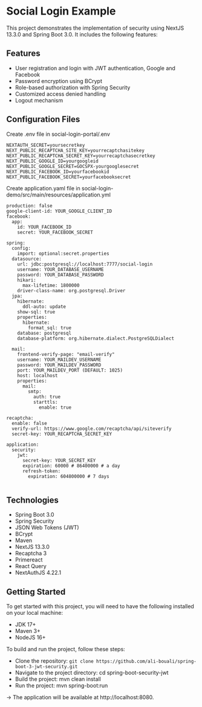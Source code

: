 # Social Login Example
This project demonstrates the implementation of security using NextJS 13.3.0 and Spring Boot 3.0. It includes the following features:

## Features
* User registration and login with JWT authentication, Google and Facebook
* Password encryption using BCrypt
* Role-based authorization with Spring Security
* Customized access denied handling
* Logout mechanism


## Configuration Files
Create .env file in social-login-portal/.env

```
NEXTAUTH_SECRET=yoursecretkey
NEXT_PUBLIC_RECAPTCHA_SITE_KEY=yourrecaptchasitekey
NEXT_PUBLIC_RECAPTCHA_SECRET_KEY=yourrecaptchasecretkey
NEXT_PUBLIC_GOOGLE_ID=yourgoogleid
NEXT_PUBLIC_GOOGLE_SECRET=GOCSPX-yourgooglesecret
NEXT_PUBLIC_FACEBOOK_ID=yourfacebookid
NEXT_PUBLIC_FACEBOOK_SECRET=yourfacebooksecret
```
Create application.yaml file in social-login-demo/src/main/resources/application.yml
```
production: false
google-client-id: YOUR_GOOGLE_CLIENT_ID
facebook:
  app:
    id: YOUR_FACEBOOK_ID
    secret: YOUR_FACEBOOK_SECRET

spring:
  config:
    import: optional:secret.properties
  datasource:
    url: jdbc:postgresql://localhost:7777/social-login
    username: YOUR_DATABASE_USERNAME
    password: YOUR_DATABASE_PASSWORD
    hikari:
      max-lifetime: 1800000
    driver-class-name: org.postgresql.Driver
  jpa:
    hibernate:
      ddl-auto: update
    show-sql: true
    properties:
      hibernate:
        format_sql: true
    database: postgresql
    database-platform: org.hibernate.dialect.PostgreSQLDialect

  mail:
    frontend-verify-page: "email-verify"
    username: YOUR_MAILDEV_USERNAME
    password: YOUR_MAILDEV_PASSWORD
    port: YOUR_MAILDEV_PORT (DEFAULT: 1025)
    host: localhost
    properties:
      mail:
        smtp:
          auth: true
          starttls:
            enable: true

recaptcha:
  enable: false
  verify-url: https://www.google.com/recaptcha/api/siteverify
  secret-key: YOUR_RECAPTCHA_SECRET_KEY

application:
  security:
    jwt:
      secret-key: YOUR_SECRET_KEY
      expiration: 60000 # 86400000 # a day
      refresh-token:
        expiration: 604800000 # 7 days


```

## Technologies
* Spring Boot 3.0
* Spring Security
* JSON Web Tokens (JWT)
* BCrypt
* Maven
* NextJS 13.3.0
* Recaptcha 3
* Primereact
* React Query
* NextAuthJS 4.22.1
 
## Getting Started
To get started with this project, you will need to have the following installed on your local machine:

* JDK 17+
* Maven 3+
* NodeJS 16+

To build and run the project, follow these steps:

* Clone the repository: `git clone https://github.com/ali-bouali/spring-boot-3-jwt-security.git`
* Navigate to the project directory: cd spring-boot-security-jwt
* Build the project: mvn clean install
* Run the project: mvn spring-boot:run 

-> The application will be available at http://localhost:8080.
